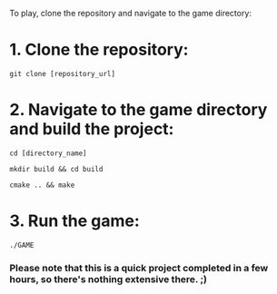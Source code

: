 To play, clone the repository and navigate to the game directory:

# 1. Clone the repository:
    git clone [repository_url]


# 2. Navigate to the game directory and build the project:
   
    cd [directory_name]

    mkdir build && cd build

    cmake .. && make


# 3. Run the game:
    ./GAME


### Please note that this is a quick project completed in a few hours, so there's nothing extensive there. ;)
